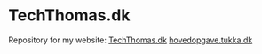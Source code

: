# TechThomas.dk
Repository for my website: [TechThomas.dk]([http://www.techthomas.dk)
[hovedopgave.tukka.dk](https://hovedopgave.tukka.dk 'Team Tukkas hovedopgave')
